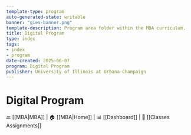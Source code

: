 ```yaml
---
template-type: program
auto-generated-state: writable
banner: "gies-banner.png"
template-description: Program area folder within the MBA curriculum.
title: Digital Program
type: index
tags:
- index
- program
date-created: 2025-06-07
program: Digital Program
publisher: University of Illinois at Urbana-Champaign
---
```


# Digital Program



🔙 [[MBA|MBA]] | 🏠 [[MBA|Home]] | 📊 [[Dashboard]] | 📝 [[Classes Assignments]]

